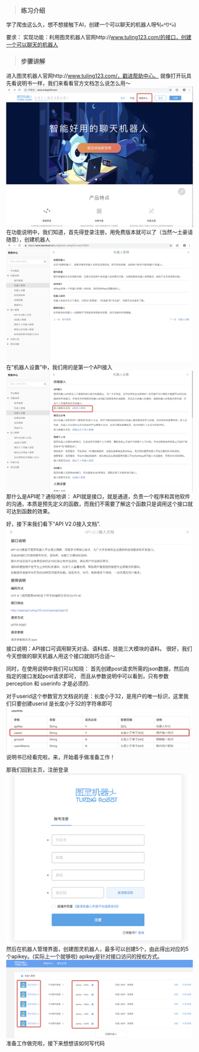 > ### 练习介绍
学了爬虫这么久，想不想接触下AI，创建一个可以聊天的机器人呀٩̋(๑˃́ꇴ˂̀๑)

要求：
实现功能：利用图灵机器人官网http://www.tuling123.com/的接口，创建一个可以聊天的机器人

> ### 步骤讲解
进入图灵机器人官网http://www.tuling123.com/，戳进帮助中心。
就像打开玩具先看说明书一样，我们来看看官方文档怎么说怎么用～
![](img2_2/2019-01-24-17-26-43.png)
在功能说明中，我们知道，首先得登录注册，用免费版本就可以了（当然～土豪请随意），创建机器人
![](img2_2/2019-01-24-17-39-30.png)
在“机器人设置”中，我们用的是第一个API接入
![](img2_2/2019-01-24-17-49-11.png)
那什么是API呢？通俗地讲：
API就是接口，就是通道，负责一个程序和其他软件的沟通，本质是预先定义的函数，而我们不需要了解这个函数只是调用这个接口就可达到函数的效果。

好，接下来我们看下“API V2.0接入文档”.
![](img2_2/2019-01-22-14-42-03.png)
接口说明：API接口可调用聊天对话、语料库、技能三大模块的语料。
很好，我们今天想做的聊天机器人用这个接口就刚巧合适～

同时，在使用说明中我们可以知晓：
首先创建post请求所需的json数据，然后向指定的接口发起post请求即可，
而且从参数说明中可以看到，只有参数 perception 和 userinfo 才是必须的.

对于userid这个参数官方文档说的是：长度小于32，是用户的唯一标识，这里我们只要创建userid 是长度小于32的字符串即可
![](img2_2/2019-01-22-14-41-22.png)
说明书已经看完啦，来，开始着手做准备工作！

那我们回到主页，注册登录
![](img2_2/2019-01-22-14-39-24.png)
然后在机器人管理界面，创建图灵机器人，最多可以创建5个，由此得出对应的5个apikey。(实际上一个就够啦)
apikey是针对接口访问的授权方式。
![](img2_2/2019-01-22-14-40-29.png)
准备工作做完啦，接下来想想该如何写代码



